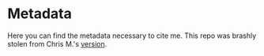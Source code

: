 # Metadata 

Here you can find the metadata necessary to cite me. This repo was brashly stolen from Chris M.'s [version](https://github.com/effigies/meta).
